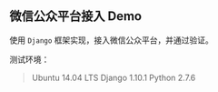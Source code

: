 ## 微信公众平台接入 Demo

使用 `Django` 框架实现，接入微信公众平台，并通过验证。

测试环境：
> Ubuntu 14.04 LTS
Django 1.10.1
Python 2.7.6